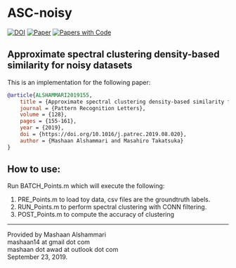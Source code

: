 # ASC-noisy

[![DOI](http://img.shields.io/badge/doi-10.1016/j.patrec.2019.08.020-36648B.svg)](https://doi.org/10.1016/j.patrec.2019.08.020)
[![Paper](http://img.shields.io/badge/arXiv-2302.11298-b31b1b.svg)](https://arxiv.org/abs/2302.11298)
[![Papers with Code](http://img.shields.io/badge/PaperswithCode-2302.11298-21cbce.svg)](https://paperswithcode.com/paper/approximate-spectral-clustering-density-based)

## 	Approximate spectral clustering density-based similarity for noisy datasets
This is an implementation for the following paper:
```bibtex
@article{ALSHAMMARI2019155,
	title = {Approximate spectral clustering density-based similarity for noisy datasets},
	journal = {Pattern Recognition Letters},
	volume = {128},
	pages = {155-161},
	year = {2019},
	doi = {https://doi.org/10.1016/j.patrec.2019.08.020},
	author = {Mashaan Alshammari and Masahiro Takatsuka}
}
```

## How to use:

Run BATCH_Points.m which will execute the following:
1.	PRE_Points.m to load toy data, csv files are the groundtruth labels.
2.	RUN_Points.m to perform spectral clustering with CONN filtering.
3.	POST_Points.m to compute the accuracy of clustering

---
Provided by Mashaan Alshammari<br/>
mashaan14 at gmail dot com<br/>
mashaan dot awad at outlook dot com<br/>
September 23, 2019.
